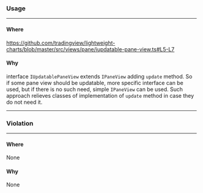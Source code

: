 ### Usage

---
#### Where

https://github.com/tradingview/lightweight-charts/blob/master/src/views/pane/iupdatable-pane-view.ts#L5-L7

#### Why

interface `IUpdatablePaneView` extends `IPaneView` adding `update` method. So if some pane view should be updatable, more specific interface can be used, but if there is no such need, simple `IPaneView` can be used. Such approach relieves classes of implementation of `update` method in case they do not need it.

------------------------

### Violation

---
#### Where

None

#### Why

None